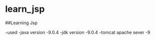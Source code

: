 # learn_jsp
##Learning Jsp

-used 
    -java version -9.0.4
    -jdk version -9.0.4
    -tomcat apache sever -9
